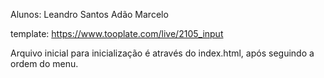 Alunos:
Leandro Santos
Adão Marcelo

template: https://www.tooplate.com/live/2105_input


Arquivo inicial para inicialização é através do index.html, após seguindo a ordem do menu.